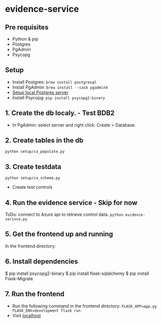 # evidence-service

## Pre requisites

- Python & pip
- Postgres
- PgAdmin
- Psycopg
## Setup

- Install Postgres: `brew install postgresql`
- Install PgAdmin: `brew install --cask pgadmin4`
- [Setup local Postgres server](https://docs.bitnami.com/installer/apps/canvaslms/administration/configure-pgadmin/)
- Install Psycopg: `pip install psycopg2-binary`

## 1.  Create the db localy. - Test BDB2

- In PgAdmin: select server and right click: Create > Database.

## 2. Create tables in the db

`python setup/ca_populate.py`

## 3. Create testdata

`python setup/ca_schema.py`
- Create test controls

## 4. Run the evidence service - Skip for now

ToDo: connect to Azure api to retrieve control data.
`python evidence-serivce.py`

## 5. Get the frontend up and running

In the frontend directory:
## 6. Install dependencies

$ pip install psycopg2-binary
$ pip install flask-sqlalchemy
$ pip install Flask-Migrate

## 7. Run the frontend

- Run the following command in the frontend directory: `FLASK_APP=app.py FLASK_ENV=development flask run`
- Visit [localhost](http://127.0.0.1:5000/)


